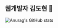 ## 웹개발자 김도현 👋





![Anurag's GitHub stats](https://github-readme-stats.vercel.app/api?username=t326598&show_icons=true&theme=radica)
